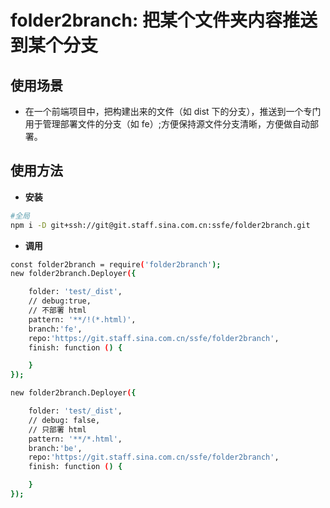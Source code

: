 

# folder2branch: 把某个文件夹内容推送到某个分支

## 使用场景

- 在一个前端项目中，把构建出来的文件（如 dist 下的分支），推送到一个专门用于管理部署文件的分支（如 fe）;方便保持源文件分支清晰，方便做自动部署。
  
## 使用方法

- **安装**

```bash
#全局
npm i -D git+ssh://git@git.staff.sina.com.cn:ssfe/folder2branch.git
```

- **调用**
```bash
const folder2branch = require('folder2branch');
new folder2branch.Deployer({

    folder: 'test/_dist',
    // debug:true,
    // 不部署 html 
    pattern: '**/!(*.html)',
    branch:'fe',
    repo:'https://git.staff.sina.com.cn/ssfe/folder2branch',
    finish: function () {

    }
});

new folder2branch.Deployer({

    folder: 'test/_dist',
    // debug: false,
    // 只部署 html
    pattern: '**/*.html',
    branch:'be',
    repo:'https://git.staff.sina.com.cn/ssfe/folder2branch',
    finish: function () {

    }
});

```



